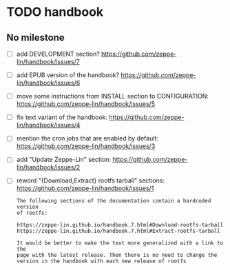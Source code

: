 TODO handbook
=============


No milestone
------------
  - [ ] add DEVELOPMENT section?
        https://github.com/zeppe-lin/handbook/issues/7

  - [ ] add EPUB version of the handbook?
        https://github.com/zeppe-lin/handbook/issues/6

  - [ ] move some instructions from INSTALL section to CONFIGURATION:
        https://github.com/zeppe-lin/handbook/issues/5

  - [ ] fix text variant of the handbook:
        https://github.com/zeppe-lin/handbook/issues/4

  - [ ] mention the cron jobs that are enabled by default:
        https://github.com/zeppe-lin/handbook/issues/3

  - [ ] add "Update Zeppe-Lin" section:
        https://github.com/zeppe-lin/handbook/issues/2

  - [ ] reword "{Download,Extract} rootfs tarball" sections:
        https://github.com/zeppe-lin/handbook/issues/1

        The following sections of the documentation contain a hardcoded version
        of rootfs:

        https://zeppe-lin.github.io/handbook.7.html#Download-rootfs-tarball
        https://zeppe-lin.github.io/handbook.7.html#Extract-rootfs-tarball

        It would be better to make the text more generalized with a link to the
        page with the latest release. Then there is no need to change the
        version in the handbook with each new release of rootfs
